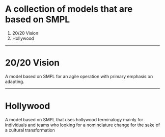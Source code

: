 # A collection of models that are based on SMPL
1. 20/20 Vision
1. Hollywood

---

# 20/20 Vision
A model based on SMPL for an agile operation with primary emphasis on adapting.

---

# Hollywood
A model based on SMPL that uses hollywood terminalogy mainly for individuals and teams who looking for a nominclature change for the sake of a cultural transformation
